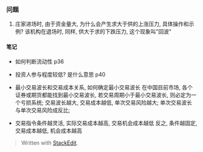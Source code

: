 ### 问题
1. 庄家进场时, 由于资金量大, 为什么会产生求大于供的上涨压力, 具体操作和示例? 该机构在退场时, 同样, 供大于求的下跌压力, 这个现象叫"回波"

#### 笔记

* 如何判断流动性
p36 

* 投资人参与程度较低? 是什么意思
p40

* 最小交易波长和交易成本关系, 如何确定最小交易波长
在中国目前市场, 各个证券或期货都能找到最小交易波长, 若交易周期小于最小交易波长, 则必定为一个亏损系统; 交易波长越大, 交易成本越低, 单次交易风险越大; 单次交易波长与单次交易风险成反比;

* 交易指令条件越灵活, 实际交易成本越高, 交易机会成本越低
反之, 条件越固定, 交易成本越低, 机会成本越高


> Written with [StackEdit](https://stackedit.io/).
<!--stackedit_data:
eyJoaXN0b3J5IjpbLTE0MzEwODcxNzcsMTE3MzQxNDg1NywtMT
cxMDQ2MDkxNSwtNzU3NDczMTA5LC0xNjY4MDU1MDM4LDEzMDk4
ODgxNTYsLTQxNjIwMjg1MSw0NjU2Mzc1MzJdfQ==
-->